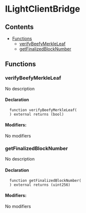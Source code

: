 # ILightClientBridge





## Contents
<!-- START doctoc generated TOC please keep comment here to allow auto update -->
<!-- DON'T EDIT THIS SECTION, INSTEAD RE-RUN doctoc TO UPDATE -->

- [Functions](#functions)
  - [verifyBeefyMerkleLeaf](#verifybeefymerkleleaf)
  - [getFinalizedBlockNumber](#getfinalizedblocknumber)

<!-- END doctoc generated TOC please keep comment here to allow auto update -->




## Functions

### verifyBeefyMerkleLeaf
No description


#### Declaration
```solidity
  function verifyBeefyMerkleLeaf(
  ) external returns (bool)
```

#### Modifiers:
No modifiers



### getFinalizedBlockNumber
No description


#### Declaration
```solidity
  function getFinalizedBlockNumber(
  ) external returns (uint256)
```

#### Modifiers:
No modifiers






